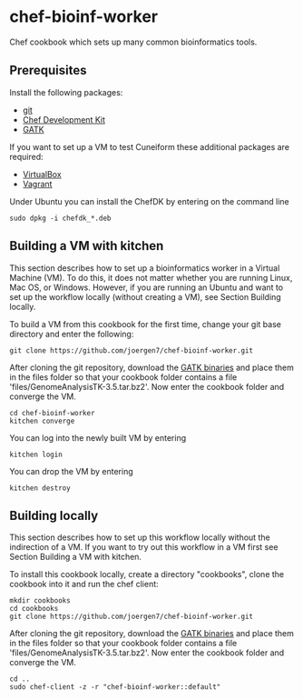 # chef-bioinf-worker

Chef cookbook which sets up many common bioinformatics tools.



## Prerequisites

Install the following packages:

- [git](https://git-scm.com/)
- [Chef Development Kit](https://downloads.chef.io/chef-dk/)
- [GATK](https://www.broadinstitute.org/gatk/download/)

If you want to set up a VM to test Cuneiform these additional packages are required:

- [VirtualBox](https://www.virtualbox.org/)
- [Vagrant](https://www.vagrantup.com/)


Under Ubuntu you can install the ChefDK by entering on the command line

    sudo dpkg -i chefdk_*.deb


## Building a VM with kitchen

This section describes how to set up a bioinformatics worker in a Virtual
Machine (VM). To do this, it does not matter whether you are running Linux,
Mac OS, or Windows. However, if you are running an Ubuntu and want to set up
the workflow locally (without creating a VM), see Section Building locally.

To build a VM from this cookbook for the first time, change your git
base directory and enter the following:

    git clone https://github.com/joergen7/chef-bioinf-worker.git

After cloning the git repository, download the [GATK binaries](https://www.broadinstitute.org/gatk/download/) and place them
in the files folder so that your cookbook folder contains a file
'files/GenomeAnalysisTK-3.5.tar.bz2'. Now enter the cookbook folder and
converge the VM.

    cd chef-bioinf-worker
    kitchen converge
    
You can log into the newly built VM by entering

    kitchen login
    
You can drop the VM by entering

    kitchen destroy

## Building locally

This section describes how to set up this workflow locally without the indirection
of a VM. If you want to try out this workflow in a VM first see Section Building a VM with kitchen.

To install this cookbook locally, create a directory "cookbooks", clone the cookbook
into it and run the chef client:

    mkdir cookbooks
    cd cookbooks
    git clone https://github.com/joergen7/chef-bioinf-worker.git

After cloning the git repository, download the [GATK binaries](https://www.broadinstitute.org/gatk/download/) and place them
in the files folder so that your cookbook folder contains a file
'files/GenomeAnalysisTK-3.5.tar.bz2'. Now enter the cookbook folder and
converge the VM.

    cd ..
    sudo chef-client -z -r "chef-bioinf-worker::default"
    
